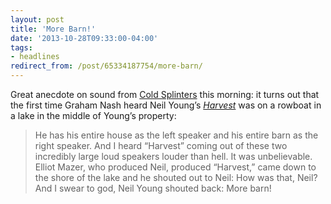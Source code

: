 ```yaml
---
layout: post 
title: 'More Barn!' 
date: '2013-10-28T09:33:00-04:00' 
tags: 
- headlines 
redirect_from: /post/65334187754/more-barn/
--- 
```


Great anecdote on sound from [Cold Splinters](http://www.coldsplinters.com/2013/10/more-barn/) this morning: it turns out that the first time Graham Nash heard Neil Young’s [*Harvest*](https://www.youtube.com/watch?v=Q7jeb_D08XA) was on a rowboat in a lake in the middle of Young’s property:

> He has his entire house as the left speaker and his entire barn as the  right speaker. And I heard “Harvest” coming out of these two  incredibly large loud speakers louder than hell. It was unbelievable.  Elliot Mazer, who produced Neil, produced “Harvest,” came down to the  shore of the lake and he shouted out to Neil: How was that, Neil?   And I swear to god, Neil Young shouted back: More barn!

